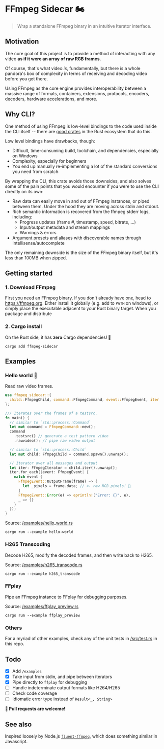 # FFmpeg Sidecar 🏍

> Wrap a standalone FFmpeg binary in an intuitive Iterator interface.

## Motivation

The core goal of this project is to provide a method of interacting with any video **as if it were an
array of raw RGB frames**.

Of course, that's what video _is_, fundamentally, but there is a whole pandora's
box of complexity in terms of receiving and decoding video before you get there.

Using FFmpeg as the core engine provides interoperability between a massive
range of formats, containers, extensions, protocols, encoders, decoders, hardware accelerations, and
more.

## Why CLI?

One method of using FFmpeg is low-level bindings to the code used inside the CLI
itself -- there are [good crates](https://crates.io/crates/ffmpeg-sys-next) in
the Rust ecosystem that do this.

Low level bindings have drawbacks, though:

- Difficult, time-consuming build, toolchain, and dependencies, especially on Windows
- Complexity, especially for beginners
- You end up manually re-implementing a lot of the standard conversions you need
  from scratch

By wrapping the CLI, this crate avoids those downsides, and also solves some of
the pain points that you would encounter if you were to use the CLI directly on
its own:

- Raw data can easily move in and out of FFmpeg instances, or piped between them. Under the hood they
  are moving across stdin and stdout.
- Rich semantic information is recovered from the ffmpeg stderr logs, including:
  - Progress updates (frame #, timestamp, speed, bitrate, ...)
  - Input/output metadata and stream mappings
  - Warnings & errors
- Argument presets and aliases with discoverable names through Intellisense/autocomplete

The only remaining downside is the size of the FFmpeg binary itself, but it's
less than 100MB when zipped.

## Getting started

### 1. Download FFmpeg

First you need an FFmpeg binary. If you don't already have one, head to
<https://ffmpeg.org>. Either install it globally (e.g. add to `PATH` on windows),
or simply place the executable adjacent to your Rust binary target. When you
package and distribute

### 2. Cargo install

On the Rust side, it has **zero** Cargo dependencies! 🎉

```console
cargo add ffmpeg-sidecar
```

## Examples

### Hello world 👋

Read raw video frames.

```rust
use ffmpeg_sidecar::{
  child::FfmpegChild, command::FfmpegCommand, event::FfmpegEvent, iter::FfmpegIterator,
};

/// Iterates over the frames of a testsrc.
fn main() {
  // similar to `std::process::Command`
  let mut command = FfmpegCommand::new();
  command
    .testsrc() // generate a test pattern video
    .rawvideo(); // pipe raw video output

  // similar to `std::process::Child`
  let mut child: FfmpegChild = command.spawn().unwrap();

  // Iterator over all messages and output
  let iter: FfmpegIterator = child.iter().unwrap();
  iter.for_each(|event: FfmpegEvent| {
    match event {
      FfmpegEvent::OutputFrame(frame) => {
        let _pixels = frame.data; // <- raw RGB pixels! 🎨
      }
      FfmpegEvent::Error(e) => eprintln!("Error: {}", e),
      _ => {}
    }
  });
}
```

Source: [/examples/hello_world.rs](/examples/hello_world.rs)

```console
cargo run --example hello-world
```

### H265 Transcoding

Decode H265, modify the decoded frames, and then write back to H265.

Source: [/examples/h265_transcode.rs](/examples/h265_transcode.rs)

```console
cargo run --example h265_transcode
```

### FFplay

Pipe an FFmpeg instance to FFplay for debugging purposes.

Source: [/examples/ffplay_preview.rs](/examples/ffplay_preview.rs)

```console
cargo run --example ffplay_preview
```

### Others

For a myriad of other examples, check any of the unit tests in
[/src/test.rs](/src/test.rs) in this repo.

## Todo

- [X] Add `/examples`
- [X] Take input from stdin, and pipe between iterators
- [X] Pipe directly to `ffplay` for debugging
- [ ] Handle indeterminate output formats like H264/H265
- [ ] Check code coverage
- [ ] Idiomatic error type instead of `Result<_, String>`

**📣 Pull requests are welcome!**

## See also

Inspired loosely by Node.js
[`fluent-ffmpeg`](https://www.npmjs.com/package/fluent-ffmpeg), which does
something similar in Javascript.
